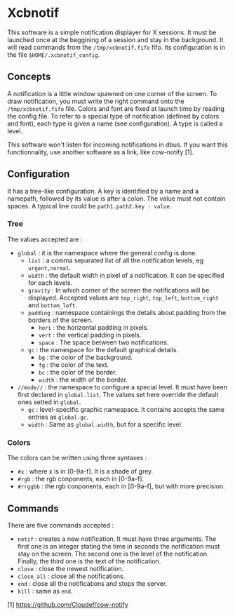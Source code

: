 # Xcbnotif
This software is a simple notification displayer for X sessions. It must be
launched once at the beggining of a session and stay in the background. It will
read commands from the `/tmp/xcbnotif.fifo` fifo. Its configuration is in the
file `$HOME/.xcbnotif_config`.

## Concepts
A notification is a little window spawned on one corner of the screen. To draw
notification, you must write the right command onto the `/tmp/xcbnotif.fifo`
file. Colors and font are fixed at launch time by reading the config file. To
refer to a special type of notification (defined by colors and font), each
type is given a name (see configuration). A type is called a level.

This software won't listen for incoming notifications in dbus. If you want this
functionnality, use another software as a link, like cow-notify [1].

## Configuration
It has a tree-like configuration. A key is identified by a name and a namepath,
followed by its value is after a colon. The value must not contain spaces. A
typical line could be `path1.path2.key : value`.

### Tree
The values accepted are :
- `global` : it is the namespace where the general config is done.
  - `list` : a comma separated list of all the notification levels,
      eg `urgent,normal`.
  - `width` : the default width in pixel of a notification. It can be specified
      for each levels.
  - `gravity` : In which corner of the screen the notifications will be
      displayed. Accepted values are `top_right`, `top_left`, `bottom_right`
      and `bottom_left`.
  - `padding` : namespace containings the details about padding from the
      borders of the screen.
    - `hori` : the horizontal padding in pixels.
    - `vert` : the vertical padding in pixels.
    - `space` : The space between two notifications.
  - `gc` : the namespace for the default graphical details.
    - `bg` : the color of the background.
    - `fg` : the color of the text.
    - `bc` : the color of the border.
    - `width` : the width of the border.
- `//mode//` : the namespace to configure a special level. It must have been
    first declared in `global.list`. The values set here override the default
    ones setted in `global`.
  - `gc` : level-specific graphic namespace. It contains accepts the same
      entries as `global.gc`.
  - `width` : Same as `global.width`, but for a specific level.

### Colors
The colors can be written using three syntaxes :
- `#x` : where x is in [0-9a-f]. It is a shade of grey.
- `#rgb` : the rgb conponents, each in [0-9a-f].
- `#rrggbb` : the rgb conponents, each in [0-9a-f], but with more precision.

## Commands
There are five commands accepted :
- `notif` : creates a new notification. It must have three arguments. The first
    one is an integer stating the time in seconds the notification must stay on
    the screen. The second one is the level of the notification. Finally, the
    third one is the text of the notification.
- `close` : close the newest notification.
- `close_all` : close all the notifications.
- `end` : close all the notifications and stops the server.
- `kill` : same as `end`.

[1] https://github.com/Cloudef/cow-notify

